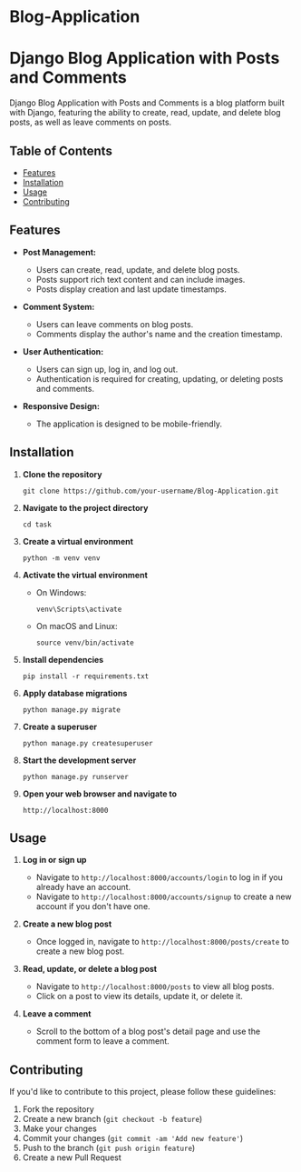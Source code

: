 # Blog-Application
# Django Blog Application with Posts and Comments

Django Blog Application with Posts and Comments is a blog platform built with Django, featuring the ability to create, read, update, and delete blog posts, as well as leave comments on posts.

## Table of Contents

- [Features](#features)
- [Installation](#installation)
- [Usage](#usage)
- [Contributing](#contributing)

## Features

- **Post Management:**
  - Users can create, read, update, and delete blog posts.
  - Posts support rich text content and can include images.
  - Posts display creation and last update timestamps.

- **Comment System:**
  - Users can leave comments on blog posts.
  - Comments display the author's name and the creation timestamp.

- **User Authentication:**
  - Users can sign up, log in, and log out.
  - Authentication is required for creating, updating, or deleting posts and comments.

- **Responsive Design:**
  - The application is designed to be mobile-friendly.

## Installation

1. **Clone the repository**

    ```
    git clone https://github.com/your-username/Blog-Application.git
    ```

2. **Navigate to the project directory**

    ```
    cd task
    ```

3. **Create a virtual environment**

    ```
    python -m venv venv
    ```

4. **Activate the virtual environment**

    - On Windows:

        ```
        venv\Scripts\activate
        ```

    - On macOS and Linux:

        ```
        source venv/bin/activate
        ```

5. **Install dependencies**

    ```
    pip install -r requirements.txt
    ```

6. **Apply database migrations**

    ```
    python manage.py migrate
    ```

7. **Create a superuser**

    ```
    python manage.py createsuperuser
    ```

8. **Start the development server**

    ```
    python manage.py runserver
    ```

9. **Open your web browser and navigate to**

    ```
    http://localhost:8000
    ```

## Usage

1. **Log in or sign up**

    - Navigate to `http://localhost:8000/accounts/login` to log in if you already have an account.
    - Navigate to `http://localhost:8000/accounts/signup` to create a new account if you don't have one.

2. **Create a new blog post**

    - Once logged in, navigate to `http://localhost:8000/posts/create` to create a new blog post.

3. **Read, update, or delete a blog post**

    - Navigate to `http://localhost:8000/posts` to view all blog posts.
    - Click on a post to view its details, update it, or delete it.

4. **Leave a comment**

    - Scroll to the bottom of a blog post's detail page and use the comment form to leave a comment.

## Contributing

If you'd like to contribute to this project, please follow these guidelines:

1. Fork the repository
2. Create a new branch (`git checkout -b feature`)
3. Make your changes
4. Commit your changes (`git commit -am 'Add new feature'`)
5. Push to the branch (`git push origin feature`)
6. Create a new Pull Request
